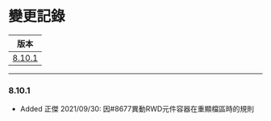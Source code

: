 變更記錄
===
| 版本 |
| :---: |
| [8.10.1](#v8_10_1) |

***

### <a id='v8_10_1'></a>8.10.1
* Added 正傑 2021/09/30: 因#8677異動RWD元件容器在重顯檔區時的規則


 
<!-- 圖片 -->


<!-- 超連結 -->
